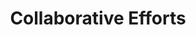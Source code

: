 ---
title: "Collaborative Efforts"
description: "The Learning Hub hosts many collaborative events with other partners, including NEON and the Delta Preservation Council."
featured_image: "images/rocky-mountains.jpg"
---